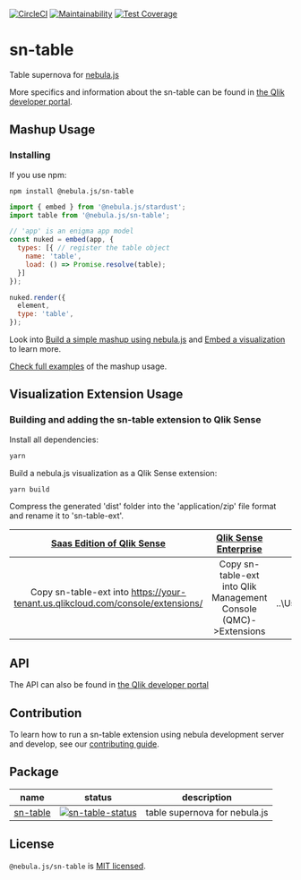 [![CircleCI](https://circleci.com/gh/qlik-oss/sn-table.svg?style=shield)](https://circleci.com/gh/qlik-oss/sn-table)
[![Maintainability](https://api.codeclimate.com/v1/badges/cffe9ecd336c16de6dc2/maintainability)](https://codeclimate.com/github/qlik-oss/sn-table/maintainability)
[![Test Coverage](https://api.codeclimate.com/v1/badges/cffe9ecd336c16de6dc2/test_coverage)](https://codeclimate.com/github/qlik-oss/sn-table/test_coverage)

# sn-table

Table supernova for [nebula.js]

More specifics and information about the sn-table can be found in [the Qlik developer portal](https://qlik.dev/libraries-and-tools/visualizations/table).

## Mashup Usage

### Installing

If you use npm:

`npm install @nebula.js/sn-table`

```js
import { embed } from '@nebula.js/stardust';
import table from '@nebula.js/sn-table';

// 'app' is an enigma app model
const nuked = embed(app, {
  types: [{ // register the table object
    name: 'table',
    load: () => Promise.resolve(table);
  }]
});

nuked.render({
  element,
  type: 'table',
});
```

Look into [Build a simple mashup using nebula.js](https://qlik.dev/tutorials/build-a-simple-mashup-using-nebulajs) and [Embed a visualization](https://qlik.dev/libraries-and-tools/nebulajs/rendering) to learn more.

[Check full examples](./mashup-example) of the mashup usage.

## Visualization Extension Usage

### Building and adding the sn-table extension to Qlik Sense

Install all dependencies:

```sh
yarn
```

Build a nebula.js visualization as a Qlik Sense extension:

```sh
yarn build
```

Compress the generated 'dist' folder into the 'application/zip' file format and rename it to 'sn-table-ext'.

|                          [Saas Edition of Qlik Sense]                           |                     [Qlik Sense Enterprise]                      |                            [Qlik Sense Desktop]                            |
| :-----------------------------------------------------------------------------: | :--------------------------------------------------------------: | :------------------------------------------------------------------------: |
| Copy sn-table-ext into https://your-tenant.us.qlikcloud.com/console/extensions/ | Copy sn-table-ext into Qlik Management Console (QMC)->Extensions | Copy sn-table-ext into ..\Users\<UserName>\Documents\Qlik\Sense\Extensions |

## API

The API can also be found in [the Qlik developer portal](https://qlik.dev/apis/javascript/nebula-table)

## Contribution

To learn how to run a sn-table extension using nebula development server and develop, see our [contributing guide](./.github/CONTRIBUTION.md).

## Package

| name       | status                             | description                   |
| ---------- | ---------------------------------- | ----------------------------- |
| [sn-table] | [![sn-table-status]][sn-table-npm] | table supernova for nebula.js |

## License

`@nebula.js/sn-table` is [MIT licensed](./LICENSE).

[nebula.js]: https://qlik.dev/libraries-and-tools/nebulajs
[sn-table]: https://github.com/qlik-oss/sn-table
[sn-table-status]: https://img.shields.io/npm/v/@nebula.js/sn-table.svg
[sn-table-npm]: https://www.npmjs.com/package/@nebula.js/sn-table
[saas edition of qlik sense]: https://help.qlik.com/en-US/cloud-services/Subsystems/Hub/Content/Sense_Hub/Admin/mc-extensions.htm
[qlik sense enterprise]: https://help.qlik.com/en-US/sense-developer/May2021/Subsystems/Extensions/Content/Sense_Extensions/Howtos/deploy-extensions.htm
[qlik sense desktop]: https://help.qlik.com/en-US/sense-developer/May2021/Subsystems/Extensions/Content/Sense_Extensions/Howtos/deploy-extensions.htm
